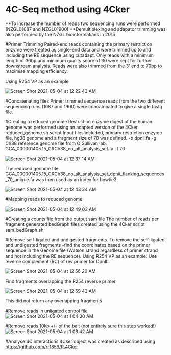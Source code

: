 # 4C-Seq method using 4Cker

**To increase the number of reads two sequencing runs were performed (NZGL01087 and NZGL01900)
**Demultiplexing and adapator trimming was also performed by the NZGL bioinformatians in 2015

#Primer Trimming
Paired-end reads containing the primary restriction enzyme were treated as single-end data and were trimmed up to and including the RE sequence using cutadapt. Only reads with a minimum length of 30bp and minimum quality score of 30 were kept for further downstream analysis. Reads were also trimmed from the 3' end to 70bp to maximise mapping efficiency. 

Using R254 VP as an example

![Screen Shot 2021-05-04 at 12 22 43 AM](https://user-images.githubusercontent.com/69442178/116875343-daabbc00-ac6e-11eb-8f9a-e4d680b5defd.png)

#Concatenating files
Primer trimmed sequence reads from the two different sequencing runs (1087 and 1900) were concatenated to give a single fastq file.

#Creating a reduced genome
Restriction enzyme digest of the human genome was performed using an adapted version of the 4Cker reduced_genome.sh script 
Input files included, primary restriction enzyme file, hg38 genome and a fragment size of 70 was defined.
-p dpnii.fa
-g Ch38 reference genome file from O'Sullivan lab: GCA_000001405.15_GRCh38_no_alt_analysis_set.fa
-f 70

![Screen Shot 2021-05-04 at 12 37 14 AM](https://user-images.githubusercontent.com/69442178/116876632-e00a0600-ac70-11eb-8314-6e2aa6170310.png)

The reduced genome file GCA_000001405.15_GRCh38_no_alt_analysis_set_dpnii_flanking_sequences_70_unique.fa was then used as an index for bowtie2

![Screen Shot 2021-05-04 at 12 43 34 AM](https://user-images.githubusercontent.com/69442178/116877222-c4532f80-ac71-11eb-8a82-4be253ca04ac.png)

#Mapping reads to reduced genome

![Screen Shot 2021-05-04 at 12 49 03 AM](https://user-images.githubusercontent.com/69442178/116877801-886c9a00-ac72-11eb-9088-cf9ae97ba74c.png)

#Creating a counts file from the output sam file
The number of reads per fragment generated bedGraph files created using the 4Cker script sam_bedGraph.sh

#Remove self-ligated and undigested fragments.
To remove the self-ligated and undigested fragments
-find the coordinates based on the primer sequence in the Genome file (Watson strand regardless of primer strand and not including the RE sequence).
Using R254 VP as an example:
Use reverse complement (RC) of rev primer for DpnII: 

![Screen Shot 2021-05-04 at 12 56 20 AM](https://user-images.githubusercontent.com/69442178/116878498-8e16af80-ac73-11eb-81e5-37e561968a01.png)

Find fragments overlapping the R254 reverse primer 

![Screen Shot 2021-05-04 at 12 59 43 AM](https://user-images.githubusercontent.com/69442178/116878871-0d0be800-ac74-11eb-9cbd-3ecd8849d559.png)

This did not return any overlapping fragments

#Remove reads in unligated control file
![Screen Shot 2021-05-04 at 1 04 30 AM](https://user-images.githubusercontent.com/69442178/116879360-b0f59380-ac74-11eb-9bc8-7c9be1c66652.png)

#Remove reads 10kb +/- of the bait (not entirely sure this step worked!)
![Screen Shot 2021-05-04 at 1 06 42 AM](https://user-images.githubusercontent.com/69442178/116879637-fe720080-ac74-11eb-85bc-3d5c752e9765.png)

#Analyse 4C interactions 
4Cker object was created as described using https://github.com/rr1859/R.4Cker






